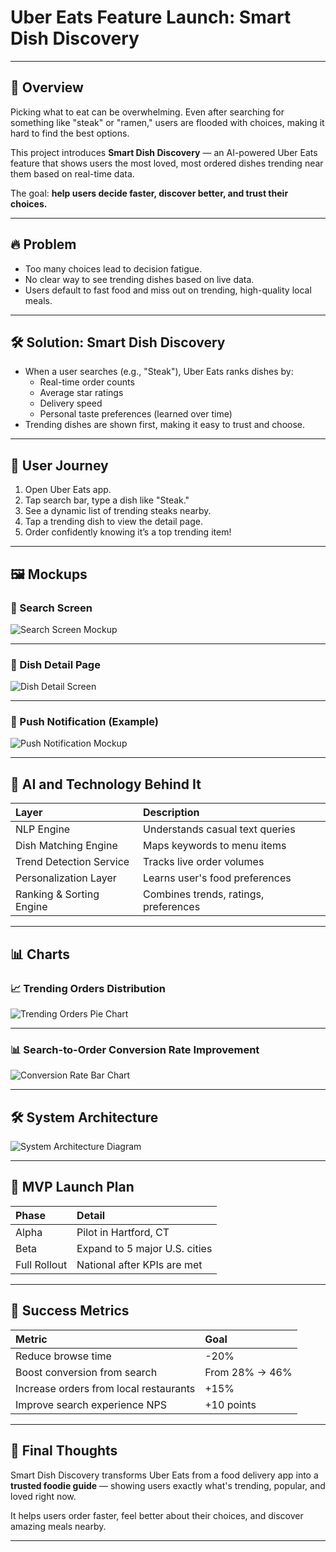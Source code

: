 # Uber Eats Feature Launch: Smart Dish Discovery

---

## 🚀 Overview
Picking what to eat can be overwhelming. Even after searching for something like "steak" or "ramen," users are flooded with choices, making it hard to find the best options.

This project introduces **Smart Dish Discovery** — an AI-powered Uber Eats feature that shows users the most loved, most ordered dishes trending near them based on real-time data.

The goal: **help users decide faster, discover better, and trust their choices.**

---

## 🔥 Problem
- Too many choices lead to decision fatigue.
- No clear way to see trending dishes based on live data.
- Users default to fast food and miss out on trending, high-quality local meals.

---

## 🛠️ Solution: Smart Dish Discovery
- When a user searches (e.g., "Steak"), Uber Eats ranks dishes by:
  - Real-time order counts
  - Average star ratings
  - Delivery speed
  - Personal taste preferences (learned over time)
- Trending dishes are shown first, making it easy to trust and choose.

---

## 📱 User Journey

1. Open Uber Eats app.
2. Tap search bar, type a dish like "Steak."
3. See a dynamic list of trending steaks nearby.
4. Tap a trending dish to view the detail page.
5. Order confidently knowing it’s a top trending item!

---

## 🖼️ Mockups

### 🔎 Search Screen

![Search Screen Mockup](search_screen_mockup.png)

---

### 📄 Dish Detail Page

![Dish Detail Screen](dish_detail_screen.png)

---

### 🔔 Push Notification (Example)

![Push Notification Mockup](push_notification_mockup.png)

---

## 🤖 AI and Technology Behind It

| Layer | Description |
|:---|:---|
| NLP Engine | Understands casual text queries |
| Dish Matching Engine | Maps keywords to menu items |
| Trend Detection Service | Tracks live order volumes |
| Personalization Layer | Learns user's food preferences |
| Ranking & Sorting Engine | Combines trends, ratings, preferences |

---

## 📊 Charts

### 📈 Trending Orders Distribution

![Trending Orders Pie Chart](orders_pie_chart.png)

---

### 📊 Search-to-Order Conversion Rate Improvement

![Conversion Rate Bar Chart](conversion_rate.png)

---

## 🛠️ System Architecture

![System Architecture Diagram](System%20Architecture%20Diagram.png)

---

## 🚀 MVP Launch Plan

| Phase | Detail |
|:---|:---|
| Alpha | Pilot in Hartford, CT |
| Beta | Expand to 5 major U.S. cities |
| Full Rollout | National after KPIs are met |

---

## 🎯 Success Metrics

| Metric | Goal |
|:---|:---|
| Reduce browse time | -20% |
| Boost conversion from search | From 28% → 46% |
| Increase orders from local restaurants | +15% |
| Improve search experience NPS | +10 points |

---

## 💬 Final Thoughts
Smart Dish Discovery transforms Uber Eats from a food delivery app into a **trusted foodie guide** — showing users exactly what's trending, popular, and loved right now.

It helps users order faster, feel better about their choices, and discover amazing meals nearby.

---

